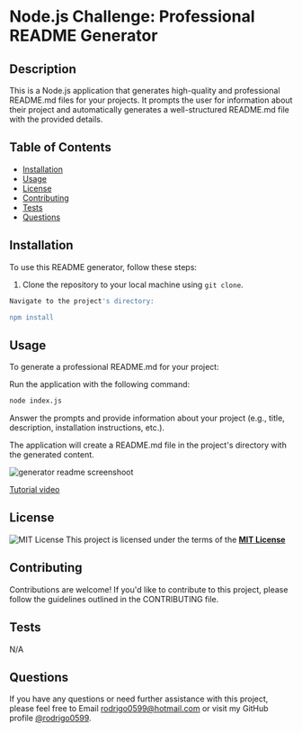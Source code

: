 # Node.js Challenge: Professional README Generator

## Description
This is a Node.js application that generates high-quality and professional README.md files for your projects. It prompts the user for information about their project and automatically generates a well-structured README.md file with the provided details.

## Table of Contents
- [Installation](#installation)
- [Usage](#usage)
- [License](#license)
- [Contributing](#contributing)
- [Tests](#tests)
- [Questions](#questions)

## Installation
To use this README generator, follow these steps:

1. Clone the repository to your local machine using `git clone`.

```bash
Navigate to the project's directory:

npm install 
```
## Usage
To generate a professional README.md for your project:

Run the application with the following command:
```bash
node index.js
```
Answer the prompts and provide information about your project (e.g., title, description, installation instructions, etc.).

The application will create a README.md file in the project's directory with the generated content.

![generator readme screenshoot](https://github.com/rodrigo0599/README.Generator/assets/137252960/a968f7fa-ad94-464a-b2ba-0711f48fe3bf)

[Tutorial video](https://github.com/rodrigo0599/README.Generator/assets/137252960/bdf2ddd9-b9fb-4b0e-b2bf-27b4d9f7bd43)

## License
![MIT License](https://img.shields.io/badge/License-MIT-yellow.svg)
This project is licensed under the terms of the **[MIT License](https://opensource.org/licenses/MIT)**

## Contributing
Contributions are welcome! If you'd like to contribute to this project, please follow the guidelines outlined in the CONTRIBUTING file.

## Tests
N/A

## Questions
If you have any questions or need further assistance with this project, please feel free to Email [rodrigo0599@hotmail.com](rodrigo0599@hotmail.com) or visit my GitHub profile [@rodrigo0599](https://github.com/rodrigo0599).